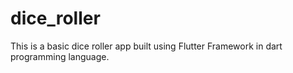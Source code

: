 # dice_roller
This is a basic dice roller app built using Flutter Framework in dart programming language.
